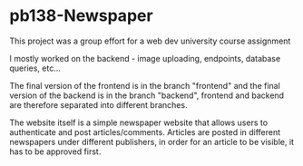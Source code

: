 # pb138-Newspaper

This project was a group effort for a web dev university course assignment

I mostly worked on the backend - image uploading, endpoints, database queries, etc...

The final version of the frontend is in the branch "frontend" and the final version of the backend is in the branch "backend", frontend and backend are therefore separated into different branches.

The website itself is a simple newspaper website that allows users to authenticate and post articles/comments. Articles are posted in different newspapers under different publishers, in order for an article to be visible, it has to be approved first. 
